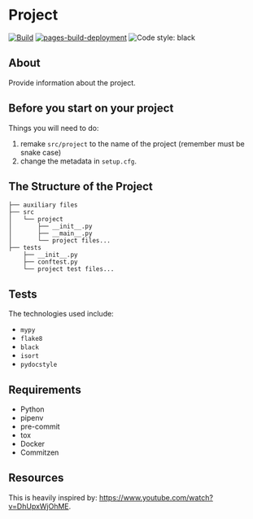 # Project

[![Build](https://github.com/shivan-s/python-template/actions/workflows/build.yml/badge.svg)](https://github.com/shivan-s/python-template/actions/workflows/build.yml)
[![pages-build-deployment](https://github.com/shivan-s/python-template/actions/workflows/pages/pages-build-deployment/badge.svg?branch=gh-pages)](https://github.com/shivan-s/python-template/actions/workflows/pages/pages-build-deployment)
![Code style: black](https://img.shields.io/badge/code%20style-black-000000.svg)

## About

Provide information about the project.

## Before you start on your project

Things you will need to do:

1. remake `src/project` to the name of the project (remember must be snake case)
2. change the metadata in `setup.cfg`.

## The Structure of the Project

```shell
├── auxiliary files
├── src
│   └── project
│       ├── __init__.py
│       ├── __main__.py
│       └── project files...
├── tests
    ├── __init__.py
    ├── conftest.py
    └── project test files...
```

## Tests

The technologies used include:

- `mypy`
- `flake8`
- `black`
- `isort`
- `pydocstyle`

## Requirements

- Python
- pipenv
- pre-commit
- tox
- Docker
- Commitzen

## Resources

This is heavily inspired by: <https://www.youtube.com/watch?v=DhUpxWjOhME>.
